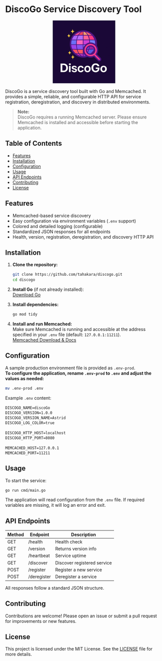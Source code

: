 # DiscoGo Service Discovery Tool

<p align="center">
  <img src="discoGo.png" alt="DiscoGo Logo" width="200"/>
</p>

DiscoGo is a service discovery tool built with Go and Memcached. It provides a simple, reliable, and configurable HTTP API for service registration, deregistration, and discovery in distributed environments.

> **Note:**  
> DiscoGo requires a running Memcached server. Please ensure Memcached is installed and accessible before starting the application.

## Table of Contents

- [Features](#features)
- [Installation](#installation)
- [Configuration](#configuration)
- [Usage](#usage)
- [API Endpoints](#api-endpoints)
- [Contributing](#contributing)
- [License](#license)

## Features

- Memcached-based service discovery
- Easy configuration via environment variables (`.env` support)
- Colored and detailed logging (configurable)
- Standardized JSON responses for all endpoints
- Health, version, registration, deregistration, and discovery HTTP API

## Installation

1. **Clone the repository:**
   ```sh
   git clone https://github.com/tahakara/discogo.git
   cd discogo
   ```

2. **Install Go** (if not already installed):  
   [Download Go](https://golang.org/dl/)

3. **Install dependencies:**
   ```sh
   go mod tidy
   ```

4. **Install and run Memcached:**  
   Make sure Memcached is running and accessible at the address specified in your `.env` file (default: `127.0.0.1:11211`).  
   [Memcached Download & Docs](https://memcached.org/)

## Configuration

A sample production environment file is provided as `.env-prod`.  
**To configure the application, rename `.env-prod` to `.env` and adjust the values as needed:**

```sh
mv .env-prod .env
```

Example `.env` content:

```
DISCOGO_NAME=discoGo
DISCOGO_VERSION=1.0.0
DISCOGO_VERSION_NAME=Astrid
DISCOGO_LOG_COLOR=true

DISCOGO_HTTP_HOST=localhost
DISCOGO_HTTP_PORT=8080

MEMCACHED_HOST=127.0.0.1
MEMCACHED_PORT=11211
```

## Usage

To start the service:

```sh
go run cmd/main.go
```

The application will read configuration from the `.env` file. If required variables are missing, it will log an error and exit.

## API Endpoints

| Method | Endpoint      | Description                |
|--------|--------------|----------------------------|
| GET    | /health      | Health check               |
| GET    | /version     | Returns version info       |
| GET    | /heartbeat   | Service uptime             |
| GET    | /discover    | Discover registered service|
| POST   | /register    | Register a new service     |
| POST   | /deregister  | Deregister a service       |

All responses follow a standard JSON structure.

## Contributing

Contributions are welcome! Please open an issue or submit a pull request for improvements or new features.

## License

This project is licensed under the MIT License. See the [LICENSE](LICENSE) file for more details.